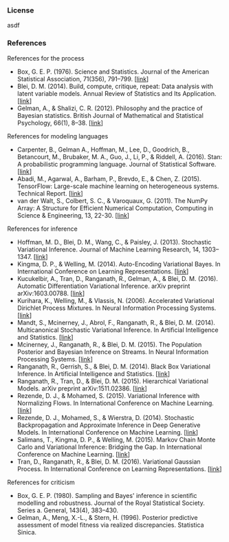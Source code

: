 ### License

asdf

### References

References for the process

+ Box, G. E. P. (1976). Science and Statistics. Journal of the American Statistical Association, 71(356), 791–799. [[link](http://doi.org/10.1080/01621459.1976.10480949)]
+ Blei, D. M. (2014). Build, compute, critique, repeat: Data analysis with latent variable models. Annual Review of Statistics and Its Application. [[link](http://www.annualreviews.org/doi/pdf/10.1146/annurev-statistics-022513-115657)]
+ Gelman, A., & Shalizi, C. R. (2012). Philosophy and the practice of Bayesian statistics. British Journal of Mathematical and Statistical Psychology, 66(1), 8–38. [[link](http://arxiv.org/abs/1006.3868)]

References for modeling languages

+ Carpenter, B., Gelman A., Hoffman, M., Lee, D., Goodrich, B., Betancourt, M., Brubaker, M. A., Guo, J., Li, P., & Riddell, A. (2016). Stan: A probabilistic programming language. Journal of Statistical Software. [[link](http://www.stat.columbia.edu/~gelman/research/unpublished/stan-resubmit-JSS1293.pdf)]
+ Abadi, M., Agarwal, A., Barham, P., Brevdo, E., & Chen, Z. (2015). TensorFlow: Large-scale machine learning on heterogeneous systems. Technical Report. [[link](http://download.tensorflow.org/paper/whitepaper2015.pdf)]
+ van der Walt, S., Colbert, S. C., & Varoquaux, G. (2011). The NumPy Array: A Structure for Efficient Numerical Computation, Computing in Science & Engineering, 13, 22-30. [[link](http://scitation.aip.org/content/aip/journal/cise/13/2/10.1109/MCSE.2011.37)]

References for inference

+ Hoffman, M. D., Blei, D. M., Wang, C., & Paisley, J. (2013). Stochastic Variational Inference. Journal of Machine Learning Research, 14, 1303–1347. [[link](http://jmlr.org/papers/volume14/hoffman13a/hoffman13a.pdf)]
+ Kingma, D. P., & Welling, M. (2014). Auto-Encoding Variational Bayes. In International Conference on Learning Representations. [[link](http://arxiv.org/abs/1312.6114)]
+ Kucukelbir, A., Tran, D., Ranganath, R., Gelman, A., & Blei, D. M. (2016). Automatic Differentiation Variational Inference. arXiv preprint arXiv:1603.00788. [[link](http://arxiv.org/abs/1603.00788)]
+ Kurihara, K., Welling, M., & Vlassis, N. (2006). Accelerated Variational Dirichlet Process Mixtures. In Neural Information Processing Systems. [[link](http://papers.nips.cc/paper/3025-accelerated-variational-dirichlet-process-mixtures.pdf)]
+ Mandt, S., Mcinerney, J., Abrol, F., Ranganath, R., & Blei, D. M. (2014). Multicanonical Stochastic Variational Inference. In Artificial Intelligence and Statistics. [[link](http://arxiv.org/abs/1411.1810)]
+ Mcinerney, J., Ranganath, R., & Blei, D. M. (2015). The Population Posterior and Bayesian Inference on Streams. In Neural Information Processing Systems. [[link](http://papers.nips.cc/paper/5793-the-population-posterior-and-bayesian-modeling-on-streams.pdf)]
+ Ranganath, R., Gerrish, S., & Blei, D. M. (2014). Black Box Variational Inference. In Artificial Intelligence and Statistics. [[link](http://jmlr.org/proceedings/papers/v33/ranganath14.pdf)]
+ Ranganath, R., Tran, D., & Blei, D. M. (2015). Hierarchical Variational Models. arXiv preprint arXiv:1511.02386. [[link](http://arxiv.org/abs/1511.02386)]
+ Rezende, D. J., & Mohamed, S. (2015). Variational Inference with Normalizing Flows. In International Conference on Machine Learning. [[link](http://jmlr.org/proceedings/papers/v37/rezende15.pdf)]
+ Rezende, D. J., Mohamed, S., & Wierstra, D. (2014). Stochastic Backpropagation and Approximate Inference in Deep Generative Models. In International Conference on Machine Learning. [[link](http://jmlr.org/proceedings/papers/v32/rezende14.pdf)]
+ Salimans, T., Kingma, D. P., & Welling, M. (2015). Markov Chain Monte Carlo and Variational Inference: Bridging the Gap. In International Conference on Machine Learning. [[link](http://jmlr.org/proceedings/papers/v37/salimans15.pdf)]
+ Tran, D., Ranganath, R., & Blei, D. M. (2016). Variational Gaussian Process. In International Conference on Learning Representations. [[link](http://arxiv.org/abs/1511.06499)]

References for criticism

+ Box, G. E. P. (1980). Sampling and Bayes' inference in scientific modelling and robustness. Journal of the Royal Statistical Society. Series a. General, 143(4), 383–430.
+ Gelman, A., Meng, X.-L., & Stern, H. (1996). Posterior predictive assessment of model fitness via realized discrepancies. Statistica Sinica.
